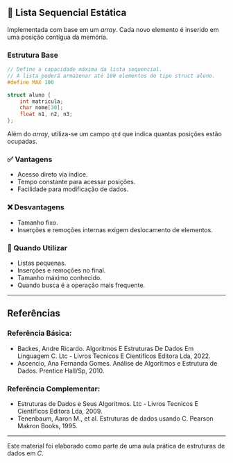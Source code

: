 ## 🧱 Lista Sequencial Estática

Implementada com base em um _array_. Cada novo elemento é inserido em uma posição contígua da memória.

### Estrutura Base

```c
// Define a capacidade máxima da lista sequencial.
// A lista poderá armazenar até 100 elementos do tipo struct aluno.
#define MAX 100

struct aluno {
    int matricula;
    char nome[30];
    float n1, n2, n3;
};
```

Além do _array_, utiliza-se um campo `qtd` que indica quantas posições estão ocupadas.

### ✅ Vantagens

- Acesso direto via índice.
- Tempo constante para acessar posições.
- Facilidade para modificação de dados.

### ❌ Desvantagens

- Tamanho fixo.
- Inserções e remoções internas exigem deslocamento de elementos.

### 📌 Quando Utilizar

- Listas pequenas.
- Inserções e remoções no final.
- Tamanho máximo conhecido.
- Quando busca é a operação mais frequente.

---

## Referências
### Referência Básica:
- Backes, Andre Ricardo. Algoritmos E Estruturas De Dados Em Linguagem C. Ltc - Livros Tecnicos E Cientificos Editora Lda, 2022.
- Ascencio, Ana Fernanda Gomes. Análise de Algoritmos e Estrutura de Dados. Prentice Hall/Sp, 2010.
### Referência Complementar:
- Estruturas de Dados e Seus Algoritmos. Ltc - Livros Tecnicos E Cientificos Editora Lda, 2009.
- Tenenbaum, Aaron M., et al. Estruturas de dados usando C. Pearson Makron Books, 1995.

---

Este material foi elaborado como parte de uma aula prática de estruturas de dados em _C_.
